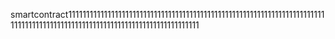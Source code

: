 smartcontract11111111111111111111111111111111111111111111111111111111111111111111111111111111111111111111111111111111111111111111111111111
